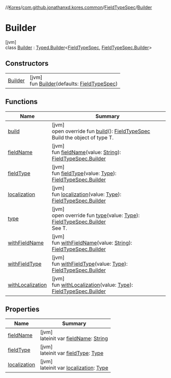 //[Kores](../../../../index.md)/[com.github.jonathanxd.kores.common](../../index.md)/[FieldTypeSpec](../index.md)/[Builder](index.md)

# Builder

[jvm]\
class [Builder](index.md) : [Typed.Builder](../../../com.github.jonathanxd.kores.base/-typed/-builder/index.md)<[FieldTypeSpec](../index.md), [FieldTypeSpec.Builder](index.md)>

## Constructors

| | |
|---|---|
| [Builder](-builder.md) | [jvm]<br>fun [Builder](-builder.md)(defaults: [FieldTypeSpec](../index.md)) |

## Functions

| Name | Summary |
|---|---|
| [build](build.md) | [jvm]<br>open override fun [build](build.md)(): [FieldTypeSpec](../index.md)<br>Build the object of type T. |
| [fieldName](field-name.md) | [jvm]<br>fun [fieldName](field-name.md)(value: [String](https://kotlinlang.org/api/latest/jvm/stdlib/kotlin/-string/index.html)): [FieldTypeSpec.Builder](index.md) |
| [fieldType](field-type.md) | [jvm]<br>fun [fieldType](field-type.md)(value: [Type](https://docs.oracle.com/javase/8/docs/api/java/lang/reflect/Type.html)): [FieldTypeSpec.Builder](index.md) |
| [localization](localization.md) | [jvm]<br>fun [localization](localization.md)(value: [Type](https://docs.oracle.com/javase/8/docs/api/java/lang/reflect/Type.html)): [FieldTypeSpec.Builder](index.md) |
| [type](type.md) | [jvm]<br>open override fun [type](type.md)(value: [Type](https://docs.oracle.com/javase/8/docs/api/java/lang/reflect/Type.html)): [FieldTypeSpec.Builder](index.md)<br>See T. |
| [withFieldName](with-field-name.md) | [jvm]<br>fun [withFieldName](with-field-name.md)(value: [String](https://kotlinlang.org/api/latest/jvm/stdlib/kotlin/-string/index.html)): [FieldTypeSpec.Builder](index.md) |
| [withFieldType](with-field-type.md) | [jvm]<br>fun [withFieldType](with-field-type.md)(value: [Type](https://docs.oracle.com/javase/8/docs/api/java/lang/reflect/Type.html)): [FieldTypeSpec.Builder](index.md) |
| [withLocalization](with-localization.md) | [jvm]<br>fun [withLocalization](with-localization.md)(value: [Type](https://docs.oracle.com/javase/8/docs/api/java/lang/reflect/Type.html)): [FieldTypeSpec.Builder](index.md) |

## Properties

| Name | Summary |
|---|---|
| [fieldName](field-name.md) | [jvm]<br>lateinit var [fieldName](field-name.md): [String](https://kotlinlang.org/api/latest/jvm/stdlib/kotlin/-string/index.html) |
| [fieldType](field-type.md) | [jvm]<br>lateinit var [fieldType](field-type.md): [Type](https://docs.oracle.com/javase/8/docs/api/java/lang/reflect/Type.html) |
| [localization](localization.md) | [jvm]<br>lateinit var [localization](localization.md): [Type](https://docs.oracle.com/javase/8/docs/api/java/lang/reflect/Type.html) |
